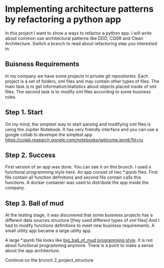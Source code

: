 # Implementing architecture patterns by refactoring a python app
In this project I want to show a ways to refactor a python app. I will write about common use architectural patterns like DDD, CQSR and Clean Architecture.
Switch a branch to read about refactoring step you interested in.

## Buisness Requirements
In my company we have some projects in private git repositories. Each project is a set of folders, xml files and may contain other types of files.
The main task is to get information/statistics about objects placed inside of xml files. The second task is to modify xml files according to some business rules.

## Step 1. Start
On my mind, the simplest way to start parsing and modifying xml files is using the Jupiter Notebook. It has very friendly interface and you can use a google collab to develope the simplest app https://colab.research.google.com/notebooks/welcome.ipynb?hl=ru

## Step 2. Success
First version of an app was done. You can see it on this brunch.
I used a functional programming style here.
An app consist of two *.ipynb files. First file contain all function definitions and second file contain calls this functions.
A docker container was used to distribute the app inside the company.

## Step 3. Ball of mud
At the testing stage, it was discovered that some buisness projects has a different data sources structure [they used different types of xml files] 
And I had to modify functions definitions to meet new business requirements.
A small utility app became a large utility app. 

A large *.ipynb file looks like [big_ball_of_mud programming style](https://en.wikipedia.org/wiki/Big_ball_of_mud). It is not about functional programming anymore.
There is a point to make a sense about the app architecture.

Continue on the brunch 2_project_structure
